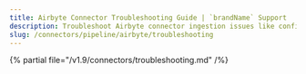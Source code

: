 ```yaml
---
title: Airbyte Connector Troubleshooting Guide | `brandName` Support
description: Troubleshoot Airbyte connector ingestion issues like config errors, job failures, or schema mismatch.
slug: /connectors/pipeline/airbyte/troubleshooting
---
```


{% partial file="/v1.9/connectors/troubleshooting.md" /%}

